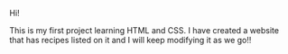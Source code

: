 Hi! 

This is my first project learning HTML and CSS.
I have created a website that has recipes listed on it and I will keep modifying it as we go!!